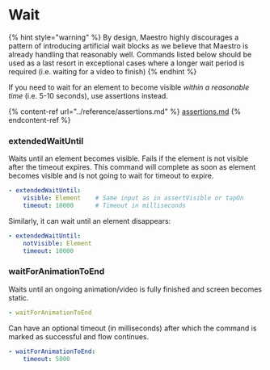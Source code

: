 # Wait

{% hint style="warning" %}
By design, Maestro highly discourages a pattern of introducing artificial wait blocks as we believe that Maestro is already handling that reasonably well. Commands listed below should be used as a last resort in exceptional cases where a longer wait period is required (i.e. waiting for a video to finish)
{% endhint %}

If you need to wait for an element to become visible _within a reasonable time_ (i.e. 5-10 seconds), use assertions instead.

{% content-ref url="../reference/assertions.md" %}
[assertions.md](../reference/assertions.md)
{% endcontent-ref %}

### extendedWaitUntil

Waits until an element becomes visible. Fails if the element is not visible after the timeout expires. This command will complete as soon as element becomes visible and is not going to wait for timeout to expire.

```yaml
- extendedWaitUntil:
    visible: Element    # Same input as in assertVisible or tapOn
    timeout: 10000      # Timeout in milliseconds
```

Similarly, it can wait until an element disappears:

```yaml
- extendedWaitUntil:
    notVisible: Element
    timeout: 10000
```

### waitForAnimationToEnd

Waits until an ongoing animation/video is fully finished and screen becomes static.

```yaml
- waitForAnimationToEnd
```

Can have an optional timeout (in milliseconds) after which the command is marked as successful and flow continues.

```yaml
- waitForAnimationToEnd:
    timeout: 5000
```
